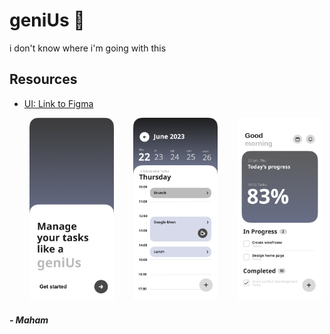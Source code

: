 # geniUs 🧠
i don't know where i'm going with this

## Resources
- [UI: Link to Figma](https://www.figma.com/file/kTbYvrL4qlLG5yx1Z6vDTY/Project-geniUs?type=design&node-id=0%3A1&mode=design&t=9h1nCnQS5Ewy0jUc-1)


&nbsp;&nbsp;&nbsp;&nbsp;&nbsp;&nbsp;&nbsp;&nbsp;<img src="https://github.com/mahaamimran/geniUs/blob/main/UI/Welcome.png" alt="Welcome Page" width="135" height="292.5">&nbsp;&nbsp;&nbsp;&nbsp;&nbsp;&nbsp;&nbsp;&nbsp;<img src="https://github.com/mahaamimran/geniUs/blob/main/UI/Calendar.png" alt="Welcome Page" width="135" height="292.5">&nbsp;&nbsp;&nbsp;&nbsp;&nbsp;&nbsp;&nbsp;&nbsp;<img src="https://github.com/mahaamimran/geniUs/blob/main/UI/Today.png" alt="Welcome Page" width="135" height="292.5">

##### - Maham
